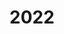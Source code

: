 ---
title: 2022
description: 2022
image_bg: "assets/images/news-section-1-bg.png"
mission:
  - title: unklare Rauchentwicklung
    description: unklare Rauchentwicklung
    date: 26. Dezember 2022 23:09
    number: "2022|68"
    street: Im Bänz
    group: BAG N2
  - title: SPA autom. Alarm
    description: SPA autom. Alarm
    date: 23. Dezember 2022 04:59
    number: "2022|67"
    street: 
    group: KA N2
  - title: Traghilfe Rettungsdienst
    description: Traghilfe Rettungsdienst
    date: 21. Dezember 2022 11:16
    number: "2022|66"
    street: Im Stüdacker
    group: TK,BAG T1
  - title: Verkehrsregelung
    description: Verkehrsregelung
    date: 19. Dezember 2022 17:56
    number: "2022|65"
    street: Birmensdorferstrasse
    group: TK,Vrk-Gr
  - title: Wasser im Gebäude
    description: Wasser im Gebäude
    date: 17. Dezember 2022 13:34
    number: "2022|64"
    street: In der Breiti
    group: BAG N1
  - title: BMA autom. Alarm
    description: BMA autom. Alarm
    date: 13. Dezember 2022 16:00
    number: "2022|63"
    street: Im Hackacker
    group: KA T1
  - title: Traghilfe Rettungsdienst
    description: Traghilfe Rettungsdienst
    date: 12. Dezember 2022 09:56
    number: "2022|62"
    street: Im Geren
    group: TK,BAG T1
  - title: Kleintier
    description: Kleintier
    date: 11. Dezember 2022 14:33
    number: "2022|61"
    street: Kleibersmättelistrasse
    group: TK
  - title: Kleintier
    description: Kleintier
    date: 10. Dezember 2022 16:08
    number: "2022|60"
    street: Kleibersmättelistrasse
    group: TK
  - title: Vollbrand Gebäude
    description: Vollbrand Gebäude
    date: 29. November 2022 22:27
    number: "2022|59"
    street: 
    group: ADL
  - title: Patientenrettung ADL/HRF
    description: Patientenrettung ADL/HRF
    date: 26. November 2022 01:53
    number: "2022|58"
    street: 
    group: ADL
  - title: Brand LKW/Bus/Car
    description: Brand LKW/Bus/Car
    date: 22. November 2022 06:22
    number: "2022|57"
    street: 
    group: KA T1
  - title: Wasser im Gebäude
    description: Wasser im Gebäude
    date: 13. November 2022 00:58
    number: "2022|56"
    street: Steinackerstrasse
    group: TK,BAG N4
  - title: eingeschl. Person Lift
    description: eingeschl. Person Lift
    date: 7. November 2022 09:10
    number: "2022|55"
    street: Feldstrasse
    group: TK,BAG T1
  - title: Oelspur
    description: Oelspur
    date: 5. November 2022 08:32
    number: "2022|54"
    street: Neumattstrasse
    group: BAG N3
  - title: Traghilfe Rettungsdienst
    description: Traghilfe Rettungsdienst
    date: 22. Oktober 2022 05:19
    number: "2022|53"
    street: Weihermattstrasse
    group: TK,BAG N2
  - title: Wasserrohrbruch Strasse
    description: Wasserrohrbruch Strasse
    date: 20. Oktober 2022 23:13
    number: "2022|52"
    street: Schönheimstrasse
    group: BAG N1
  - title: gelöschter Brand
    description: gelöschter Brand
    date: 20. Oktober 2022 13:58
    number: "2022|51"
    street: Mühlegasse
    group: BAG T1
  - title: Traghilfe Rettungsdienst
    description: Traghilfe Rettungsdienst
    date: 11. Oktober 2022 14:01
    number: "2022|50"
    street: Schulstrasse
    group: TK
  - title: Wasser im Gebäude
    description: Wasser im Gebäude
    date: 3. Oktober 2022 19:58
    number: "2022|49"
    street: Im Spitzler
    group: BAG N4
  - title: Traghilfe Rettungsdienst
    description: Traghilfe Rettungsdienst
    date: 29. September 2022 14:06
    number: "2022|48"
    street: Schlierenstrasse
    group: TK
  - title: Traghilfe Rettungsdienst
    description: Traghilfe Rettungsdienst
    date: 22. September 2022 23:14
    number: "2022|47"
    street: Bodenfeldstrasse
    group: TK
  - title: Austr Treibstoff/Heizoel Kanal/Gewässer betr.
    description: Austr Treibstoff/Heizoel Kanal/Gewässer betr.
    date: 22. September 2022 11:17
    number: "2022|46"
    street: Steinackerstrasse
    group: BAG T1
  - title: Kleintier
    description: Kleintier
    date: 21. September 2022 09:31
    number: "2022|45"
    street: Sonnhaldenstrasse
    group: TK
  - title: BMA autom. Alarm
    description: BMA autom. Alarm
    date: 15. September 2022 06:26
    number: "2022|44"
    street: Weihermattstrasse
    group: KA T1
  - title: BMA telefon. Alarm
    description: BMA telefon. Alarm
    date: 6. September 2022 06:12
    number: "2022|43"
    street: Birmensdorferstrasse
    group: KA T1
  - title: Brand im MFH
    description: Brand im MFH
    date: 4. September 2022 02:49
    number: "2022|42"
    street: In der Fadmatt
    group: ADL,KA N1
  - title: unklare Rauchentwicklung
    description: unklare Rauchentwicklung
    date: 2. September 2022 17:57
    number: "2022|41"
    street: In der Luberzen
    group: BAG T1
  - title: Wasserrohrbruch Strasse
    description: Wasserrohrbruch Strasse
    date: 31. August 2022 22:08
    number: "2022|40"
    street: Uetlibergstrasse
    group: 
  - title: Wasser im Gebäude
    description: Wasser im Gebäude
    date: 31. August 2022 21:42
    number: "2022|39"
    street: In der Weid
    group: BAG N3
  - title: Wasserrohrbruch Strasse
    description: Wasserrohrbruch Strasse
    date: 31. August 2022 19:37
    number: "2022|38"
    street: Weihermattstrasse
    group: BAG N2
  - title: Bergung/Sicherung v. Sachgütern (Unwetter)
    description: Bergung/Sicherung v. Sachgütern (Unwetter)
    date: 20. Juli 2022 18:55
    number: "2022|37"
    street: In der Luberzen
    group: BAG N1
  - title: Traghilfe Rettungsdienst
    description: Traghilfe Rettungsdienst
    date: 20. Juli 2022 13:25
    number: "2022|36"
    street: In der Gyrhalden
    group: TK,BAG T1
  - title: BMA autom. Alarm
    description: BMA autom. Alarm
    date: 19. Juli 2022 12:50
    number: "2022|35"
    street: In der Luberzen
    group: KA T1
  - title: Brand im MFH
    description: Brand im MFH
    date: 11. Juli 2022 22:34
    number: "2022|34"
    street: Birmensdorferstrasse
    group: ADL,KA N2
  - title: Austr Oel/Treibstoff/Heizoel
    description: Austr Oel/Treibstoff/Heizoel
    date: 8. Juli 2022 22:01
    number: "2022|33"
    street: Bergermoosstrasse
    group: TK
  - title: Brand im MFH
    description: Brand im MFH
    date: 7. Juli 2022 06:05
    number: "2022|32"
    street: 
    group: ADL
  - title: eingekl. Person PW
    description: eingekl. Person PW
    date: 30. Juni 2022 08:57
    number: "2022|31"
    street: Im Spitzler Birmensdorferstrasse
    group: KA T1
  - title: Traghilfe Rettungsdienst
    description: Traghilfe Rettungsdienst
    date: 30. Juni 2022 03:55
    number: "2022|30"
    street: Dorfstrasse
    group: TK
  - title: SPA autom. Alarm
    description: SPA autom. Alarm
    date: 25. Juni 2022 08:16
    number: "2022|29"
    street: Birmensdorferstrasse
    group: KA N1
  - title: Wasser im Gebäude
    description: Wasser im Gebäude
    date: 21. Juni 2022 18:58
    number: "2022|28"
    street: In der Halden
    group: BAG N4
  - title: Patientenbergung ADL/HRF
    description: Patientenbergung ADL/HRF
    date: 18. Juni 2022 21:39
    number: "2022|27"
    street: In der Breiti
    group: ADL
  - title: Erkundung / unklare Situation
    description: Erkundung / unklare Situation
    date: 16. Juni 2022 21:56
    number: "2022|26"
    street: Werkhofstrasse
    group: TK
  - title: Traghilfe Rettungsdienst
    description: Traghilfe Rettungsdienst
    date: 15. Juni 2022 19:37
    number: "2022|25"
    street: Uetlibergstrasse
    group: TK
  - title: BMA autom. Alarm
    description: BMA autom. Alarm
    date: 7. Juni 2022 13:30
    number: "2022|24"
    street: 
    group: KA T1
  - title: Traghilfe Rettungsdienst
    description: Traghilfe Rettungsdienst
    date: 27. Mai 2022 10:24
    number: "2022|23"
    street: In der Gyrhalden
    group: TK
  - title: Kleintier
    description: Kleintier
    date: 19. Mai 2022 17:54
    number: "2022|22"
    street: Bergstrasse
    group: TK
  - title: Brand unbew. Gebäude
    description: Brand unbew. Gebäude
    date: 18. Mai 2022 22:55
    number: "2022|21"
    street: 
    group: ADL
  - title: Traghilfe Rettungsdienst
    description: Traghilfe Rettungsdienst
    date: 19. April 2022 19:57
    number: "2022|20"
    street: Krummackerstrasse
    group: TK
  - title: Traghilfe Rettungsdienst
    description: Traghilfe Rettungsdienst
    date: 17. April 2022 19:10
    number: "2022|19"
    street: Schulstrasse
    group: TK
  - title: eingekl. Person PW
    description: eingekl. Person PW
    date: 9. April 2022 03:22
    number: "2022|18"
    street: Schützenstrasse Birmensdorferstrasse
    group: KA N2
  - title: Brand im Industrie-/Lagergeb
    description: Brand im Industrie-/Lagergeb
    date: 7. April 2022 21:45
    number: "2022|17"
    street: 
    group: ADL
  - title: Oelspur
    description: Oelspur
    date: 6. April 2022 10:38
    number: "2022|16"
    street: Bodenfeldstrasse Neumattstrasse
    group: BAG T1
  - title: Brand im Spezgeb.
    description: Brand im Spezgeb.
    date: 3. April 2022 17:47
    number: "2022|15"
    street: Birmensdorferstrasse
    group: ADL,KA N1,KA N2
  - title: Austr Oel/Treibstoff/Heizoel
    description: Austr Oel/Treibstoff/Heizoel
    date: 26. März 2022 18:56
    number: "2022|14"
    street: Bodenfeldstrasse
    group: BAG N3
  - title: Wasser im Gebäude
    description: Wasser im Gebäude
    date: 17. März 2022 13:53
    number: "2022|13"
    street: Schüracher
    group: TK,BAG T1
  - title: Wasser im Gebäude
    description: Wasser im Gebäude
    date: 13. März 2022 19:13
    number: "2022|12"
    street: In der Luberzen
    group: BAG N2
  - title: Brand im MFH
    description: Brand im MFH
    date: 1. März 2022 22:26
    number: "2022|11"
    street: 
    group: ADL
  - title: Oelspur
    description: Oelspur
    date: 28. Februar 2022 14:27
    number: "2022|10"
    street: Bodenfeldstrasse
    group: TK
  - title: Austr Treibstoff/Heizoel Kanal/Gewässer betr.
    description: Austr Treibstoff/Heizoel Kanal/Gewässer betr.
    date: 15. Februar 2022 17:51
    number: "2022|9"
    street: Bodenfeldstrasse
    group: BAG T1
  - title: Wasser im Gebäude
    description: Wasser im Gebäude
    date: 13. Februar 2022 09:28
    number: "2022|8"
    street: Im Moos
    group: BAG N1
  - title: Wasser im Gebäude
    description: Wasser im Gebäude
    date: 8. Februar 2022 21:01
    number: "2022|7"
    street: Im Stüdacker
    group: TK
  - title: BMA autom. Alarm
    description: BMA autom. Alarm
    date: 7. Februar 2022 18:39
    number: "2022|6"
    street: Birmensdorferstrasse
    group: KA N1
  - title: Wasser im Gebäude
    description: Wasser im Gebäude
    date: 5. Februar 2022 22:35
    number: "2022|5"
    street: In der Rebhalden
    group: TK
  - title: Patientenbergung ADL/HRF
    description: Patientenbergung ADL/HRF
    date: 1. Februar 2022 16:58
    number: "2022|4"
    street: In der Fadmatt
    group: ADL
  - title: BMA autom. Alarm
    description: BMA autom. Alarm
    date: 27. Januar 2022 18:22
    number: "2022|3"
    street: Im Hackacker
    group: KA N2
  - title: Wasser im Gebäude
    description: Wasser im Gebäude
    date: 26. Januar 2022 17:58
    number: "2022|2"
    street: Krummackerstrasse
    group: TK
  - title: Brand Cont./Mulde/Abfall
    description: Brand Cont./Mulde/Abfall
    date: 1. Januar 2022 00:46
    number: "2022|1"
    street: Uitikonerstrasse
    group: BAG N4
---
